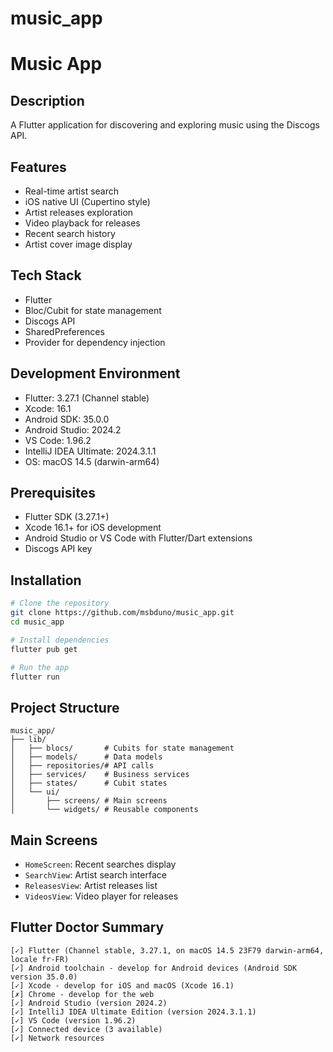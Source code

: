 # music_app

# Music App

## Description
A Flutter application for discovering and exploring music using the Discogs API.

## Features
- Real-time artist search
- iOS native UI (Cupertino style)
- Artist releases exploration
- Video playback for releases
- Recent search history
- Artist cover image display

## Tech Stack
- Flutter
- Bloc/Cubit for state management
- Discogs API
- SharedPreferences
- Provider for dependency injection

## Development Environment
- Flutter: 3.27.1 (Channel stable)
- Xcode: 16.1
- Android SDK: 35.0.0
- Android Studio: 2024.2
- VS Code: 1.96.2
- IntelliJ IDEA Ultimate: 2024.3.1.1
- OS: macOS 14.5 (darwin-arm64)

## Prerequisites
- Flutter SDK (3.27.1+)
- Xcode 16.1+ for iOS development
- Android Studio or VS Code with Flutter/Dart extensions
- Discogs API key

## Installation
```bash
# Clone the repository
git clone https://github.com/msbduno/music_app.git
cd music_app

# Install dependencies
flutter pub get

# Run the app
flutter run
```

## Project Structure
```
music_app/
├── lib/
│   ├── blocs/       # Cubits for state management
│   ├── models/      # Data models
│   ├── repositories/# API calls
│   ├── services/    # Business services
│   ├── states/      # Cubit states
│   └── ui/
│       ├── screens/ # Main screens
│       └── widgets/ # Reusable components
```

## Main Screens
- `HomeScreen`: Recent searches display
- `SearchView`: Artist search interface
- `ReleasesView`: Artist releases list
- `VideosView`: Video player for releases


## Flutter Doctor Summary
```
[✓] Flutter (Channel stable, 3.27.1, on macOS 14.5 23F79 darwin-arm64, locale fr-FR)
[✓] Android toolchain - develop for Android devices (Android SDK version 35.0.0)
[✓] Xcode - develop for iOS and macOS (Xcode 16.1)
[✗] Chrome - develop for the web
[✓] Android Studio (version 2024.2)
[✓] IntelliJ IDEA Ultimate Edition (version 2024.3.1.1)
[✓] VS Code (version 1.96.2)
[✓] Connected device (3 available)
[✓] Network resources
```
